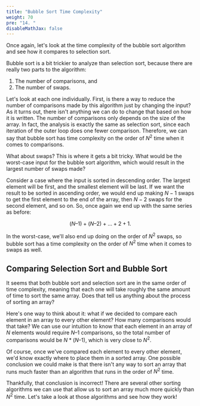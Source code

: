 ```yaml
---
title: "Bubble Sort Time Complexity"
weight: 70
pre: "14. "
disableMathJax: false
---
```

Once again, let's look at the time complexity of the bubble sort algorithm and see how it compares to selection sort. 

Bubble sort is a bit trickier to analyze than selection sort, because there are really two parts to the algorithm:

1. The number of comparisons, and
2. The number of swaps.

Let's look at each one individually. First, is there a way to reduce the number of comparisons made by this algorithm just by changing the input? As it turns out, there isn't anything we can do to change that based on how it is written. The number of comparisons only depends on the size of the array. In fact, the analysis is exactly the same as selection sort, since each iteration of the outer loop does one fewer comparison. Therefore, we can say that bubble sort has time complexity on the order of $N^2$ time when it comes to comparisons.

What about swaps? This is where it gets a bit tricky. What would be the worst-case input for the bubble sort algorithm, which would result in the largest number of swaps made? 

Consider a case where the input is sorted in descending order. The largest element will be first, and the smallest element will be last. If we want the result to be sorted in ascending order, we would end up making $N - 1$ swaps to get the first element to the end of the array, then $N - 2$ swaps for the second element, and so on. So, once again we end up with the same series as before:

$$
(N – 1) + (N – 2) + ... + 2 + 1.
$$

In the worst-case, we'll also end up doing on the order of $N^2$ swaps, so bubble sort has a time complexity on the order of $N^2$ time when it comes to swaps as well.

## Comparing Selection Sort and Bubble Sort

It seems that both bubble sort and selection sort are in the same order of time complexity, meaning that each one will take roughly the same amount of time to sort the same array. Does that tell us anything about the process of sorting an array?

Here's one way to think about it: what if we decided to compare each element in an array to every other element? How many comparisons would that take? We can use our intuition to know that each element in an array of $N$ elements would require $N – 1$ comparisons, so the total number of comparisons would be $N * (N – 1)$, which is very close to $N^2$.

Of course, once we've compared each element to every other element, we'd know exactly where to place them in a sorted array. One possible conclusion we could make is that there isn't any way to sort an array that runs much faster than an algorithm that runs in the order of $N^2$ time.

Thankfully, that conclusion is incorrect! There are several other sorting algorithms we can use that allow us to sort an array much more quickly than $N^2$ time. Let's take a look at those algorithms and see how they work!
